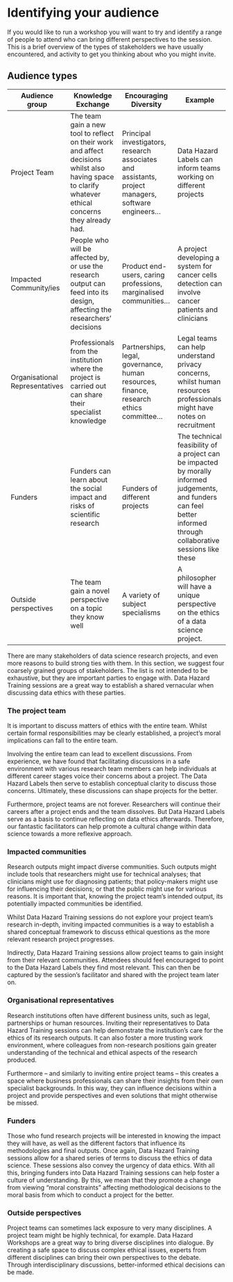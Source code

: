 # Identifying your audience

If you would like to run a workshop you will want to try and identify a range of people to attend who can bring different perspectives to the session.
This is a brief overview of the types of stakeholders we have usually encountered, and activity to get you thinking about who you might invite.

## Audience types

| Audience group | Knowledge Exchange | Encouraging Diversity | Example |
|------|------|-----|-------|
| Project Team | The team gain a new tool to reflect on their work and affect decisions whilst also having space to clarify whatever ethical concerns they already had. | Principal investigators, research associates and assistants, project managers, software engineers… |  Data Hazard Labels can inform teams working on different projects |
| Impacted Community/ies | People who will be affected by, or use the research output can feed into its design, affecting the researchers’ decisions | Product end-users, caring professions, marginalised communities…  | A project developing a system for cancer cells detection can involve cancer patients and clinicians  |
| Organisational Representatives | Professionals from the institution where the project is carried out can share their specialist knowledge | Partnerships, legal, governance, human resources, finance, research ethics committee…  | Legal teams can help understand privacy concerns, whilst human resources professionals might have notes on recruitment  |
| Funders | Funders can learn about the social impact and risks of scientific research   | Funders of different projects  | The technical feasibility of a project can be impacted by morally informed judgements, and funders can feel better informed through collaborative sessions like these  |
| Outside perspectives | The team gain a novel perspective on a topic they know well  | A variety of subject specialisms  | A philosopher will have a unique perspective on the ethics of a data science project. |

There are many stakeholders of data science research projects, and even more reasons to build strong ties with them. In this section, we suggest four coarsely grained groups of stakeholders. The list is not intended to be exhaustive, but they are important parties to engage with. Data Hazard Training sessions are a great way to establish a shared vernacular when discussing data ethics with these parties.

### The project team

It is important to discuss matters of ethics with the entire team. Whilst certain formal responsibilities may be clearly established, a project’s moral implications can fall to the entire team.

Involving the entire team can lead to excellent discussions. From experience, we have found that facilitating discussions in a safe environment with various research team members can help individuals at different career stages voice their concerns about a project. The Data Hazard Labels then serve to establish conceptual clarity to discuss those concerns. Ultimately, these discussions can shape projects for the better.

Furthermore, project teams are not forever. Researchers will continue their careers after a project ends and the team dissolves. But Data Hazard Labels serve as a basis to continue reflecting on data ethics afterwards. Therefore, our fantastic facilitators can help promote a cultural change within data science towards a more reflexive approach.

### Impacted communities

Research outputs might impact diverse communities. Such outputs might include tools that researchers might use for technical analyses; that clinicians might use for diagnosing patients; that policy-makers might use for influencing their decisions; or that the public might use for various reasons. It is important that, knowing the project team’s intended output, its potentially impacted communities be identified.

Whilst Data Hazard Training sessions do not explore your project team’s research in-depth, inviting impacted communities is a way to establish a shared conceptual framework to discuss ethical questions as the more relevant research project progresses.

Indirectly, Data Hazard Training sessions allow project teams to gain insight from their relevant communities. Attendees should feel encouraged to point to the Data Hazard Labels they find most relevant. This can then be captured by the session’s facilitator and shared with the project team later on.

### Organisational representatives

Research institutions often have different business units, such as legal, partnerships or human resources. Inviting their representatives to Data Hazard Training sessions can help demonstrate the institution’s care for the ethics of its research outputs. It can also foster a more trusting work environment, where colleagues from non-research positions gain greater understanding of the technical and ethical aspects of the research produced.

Furthermore – and similarly to inviting entire project teams – this creates a space where business professionals can share their insights from their own specialist backgrounds. In this way, they can influence decisions within a project and provide perspectives and even solutions that might otherwise be missed.

### Funders

Those who fund research projects will be interested in knowing the impact they will have, as well as the different factors that influence its methodologies and final outputs. Once again, Data Hazard Training sessions allow for a shared series of terms to discuss the ethics of data science. These sessions also convey the urgency of data ethics. With all this, bringing funders into Data Hazard Training sessions can help foster a culture of understanding. By this, we mean that they promote a change from viewing “moral constraints” affecting methodological decisions to the moral basis from which to conduct a project for the better.

### Outside perspectives

Project teams can sometimes lack exposure to very many disciplines. A project team might be highly technical, for example. Data Hazard Workshops are a great way to bring diverse disciplines into dialogue. By creating a safe space to discuss complex ethical issues, experts from different disciplines can bring their own perspectives to the debate. Through interdisciplinary discussions, better-informed ethical decisions can be made.
